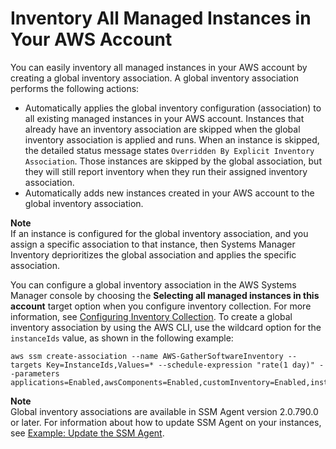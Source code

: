# Inventory All Managed Instances in Your AWS Account<a name="inventory-management-inventory-all"></a>

You can easily inventory all managed instances in your AWS account by creating a global inventory association\. A global inventory association performs the following actions:
+ Automatically applies the global inventory configuration \(association\) to all existing managed instances in your AWS account\. Instances that already have an inventory association are skipped when the global inventory association is applied and runs\. When an instance is skipped, the detailed status message states `Overridden By Explicit Inventory Association`\. Those instances are skipped by the global association, but they will still report inventory when they run their assigned inventory association\.
+ Automatically adds new instances created in your AWS account to the global inventory association\.

**Note**  
If an instance is configured for the global inventory association, and you assign a specific association to that instance, then Systems Manager Inventory deprioritizes the global association and applies the specific association\.

You can configure a global inventory association in the AWS Systems Manager console by choosing the **Selecting all managed instances in this account** target option when you configure inventory collection\. For more information, see [Configuring Inventory Collection](sysman-inventory-configuring.md)\. To create a global inventory association by using the AWS CLI, use the wildcard option for the `instanceIds` value, as shown in the following example:

```
aws ssm create-association --name AWS-GatherSoftwareInventory --targets Key=InstanceIds,Values=* --schedule-expression "rate(1 day)" --parameters applications=Enabled,awsComponents=Enabled,customInventory=Enabled,instanceDetailedInformation=Enabled,networkConfig=Enabled,services=Enabled,windowsRoles=Enabled,windowsUpdates=Enabled
```

**Note**  
Global inventory associations are available in SSM Agent version 2\.0\.790\.0 or later\. For information about how to update SSM Agent on your instances, see [Example: Update the SSM Agent](rc-console.md#rc-console-agentexample)\.